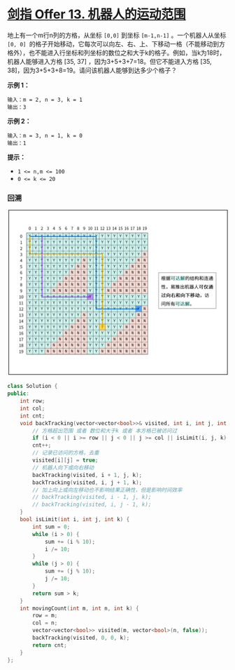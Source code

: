 # [剑指 Offer 13. 机器人的运动范围](https://leetcode.cn/problems/ji-qi-ren-de-yun-dong-fan-wei-lcof/)

地上有一个m行n列的方格，从坐标 `[0,0]` 到坐标 `[m-1,n-1]` 。一个机器人从坐标 `[0, 0] `的格子开始移动，它每次可以向左、右、上、下移动一格（不能移动到方格外），也不能进入行坐标和列坐标的数位之和大于k的格子。例如，当k为18时，机器人能够进入方格 [35, 37] ，因为3+5+3+7=18。但它不能进入方格 [35, 38]，因为3+5+3+8=19。请问该机器人能够到达多少个格子？

**示例 1：**

```
输入：m = 2, n = 3, k = 1
输出：3
```

**示例 2：**

```
输入：m = 3, n = 1, k = 0
输出：1
```

**提示：**

- `1 <= n,m <= 100`
- `0 <= k <= 20`

### 回溯

![Picture9.png](../../Images/2.机器人的运动范围.assets/1603024999-XMpudY-Picture9.png)

```c++
class Solution {
public:
    int row;
    int col;
    int cnt;
    void backTracking(vector<vector<bool>>& visited, int i, int j, int k) {
        // 方格超出范围 或者 数位和大于k 或者 本方格已被访问过
        if (i < 0 || i >= row || j < 0 || j >= col || isLimit(i, j, k) || visited[i][j]) return;
        cnt++;
        // 记录已访问的方格，去重
        visited[i][j] = true;
        // 机器人向下或向右移动
        backTracking(visited, i + 1, j, k);
        backTracking(visited, i, j + 1, k);
        // 加上向上或向左移动也不影响结果正确性，但是影响时间效率
        // backTracking(visited, i - 1, j, k);
        // backTracking(visited, i, j - 1, k);
    }
    bool isLimit(int i, int j, int k) {
        int sum = 0;
        while (i > 0) {
            sum += (i % 10);
            i /= 10;
        }
        while (j > 0) {
            sum += (j % 10);
            j /= 10;
        }
        return sum > k;
    }
    int movingCount(int m, int n, int k) {
        row = m;
        col = n;
        vector<vector<bool>> visited(m, vector<bool>(n, false));
        backTracking(visited, 0, 0, k);
        return cnt;
    }
};
```

